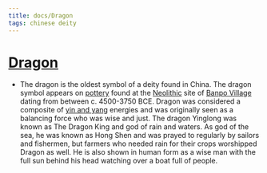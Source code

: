 ```yaml
---
title: docs/Dragon
tags: chinese deity
---
```


# [Dragon](Dragon.md.md)
- The dragon is the oldest symbol of a deity found in China. The dragon symbol appears on [pottery](https://www.worldhistory.org/pottery/) found at the [Neolithic](https://www.worldhistory.org/Neolithic/) site of [Banpo Village](https://www.worldhistory.org/Banpo_Village/) dating from between c. 4500-3750 BCE. Dragon was considered a composite of [yin and yang](https://www.worldhistory.org/Yin_and_Yang/) energies and was originally seen as a balancing force who was wise and just. The dragon Yinglong was known as The Dragon King and god of rain and waters. As god of the sea, he was known as Hong Shen and was prayed to regularly by sailors and fishermen, but farmers who needed rain for their crops worshipped Dragon as well. He is also shown in human form as a wise man with the full sun behind his head watching over a boat full of people.